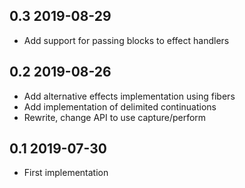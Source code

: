 0.3 2019-08-29
--------------

* Add support for passing blocks to effect handlers

0.2 2019-08-26
--------------

* Add alternative effects implementation using fibers
* Add implementation of delimited continuations
* Rewrite, change API to use capture/perform

0.1 2019-07-30
--------------

* First implementation